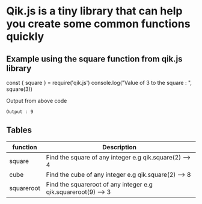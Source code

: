 # Qik.js is a tiny library that can help you create some common functions quickly

## Example using the square function from qik.js library

const { square } = require('qik.js')
console.log("Value of 3 to the square : ", square(3))


Output from above code

```
Output : 9
```

## Tables

| function     | Description |
| -------------| ----------- |
| square       | Find the square of any integer e.g qik.square(2)  --> 4 |
| cube         | Find the cube of any integer e.g qik.square(2)  --> 8 |
| squareroot   | Find the squareroot of any integer e.g qik.squareroot(9)  --> 3 |



